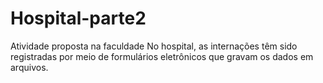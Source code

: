 # Hospital-parte2
Atividade proposta na faculdade
No hospital, as internações têm sido registradas por meio de formulários eletrônicos que gravam os dados em arquivos. 
